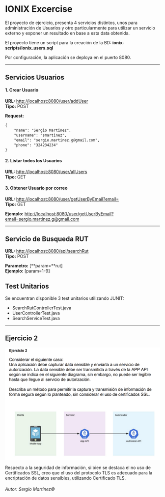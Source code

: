 # **IONIX Excercise**

El proyecto de ejercicio, presenta 4 servicios distintos, unos para administración de Usuarios y otro particularmente para utilizar un servicio externo y exponer un resultado en base a esta data obtenida.

El proyecto tiene un script para la creación de la BD: **ionix-scripts/ionix_users.sql**

Por configuración, la aplicación se deploya en el puerto 8080.

------------------------------------------------------------


## **Servicios Usuarios**


#### 1.	Crear Usuario

**URL:** <http://localhost:8080/user/addUser>  
**Tipo:** POST

**Request:**

	{
		"name": "Sergio Martinez",
		"username": "smartinez",
		"email": "sergio.martinez.g@gmail.com",
		"phone": "324234234"
	}

#### 2.	Listar todos los Usuarios

**URL:** <http://localhost:8080/user/allUsers>  
**Tipo:** GET

#### 3.	Obtener Usuario por correo

**URL:** <http://localhost:8080/user/getUserByEmail?email=>  
**Tipo:** GET

**Ejemplo:** <http://localhost:8080/user/getUserByEmail?email=sergio.martinez.g@gmail.com>


------------------------------------------------------------

## **Servicio de Busqueda RUT**

**URL:** <http://localhost:8080/api/searchRut>  
**Tipo:** POST

**Parametro:** [**param=**rut]  
**Ejemplo:** [param=1-9]



## Test Unitarios
Se encuentran disponible 3 test unitarios utilizando JUNIT:

*   SearchRutControllerTest.java
*   UserControllerTest.java
*	SearchServiceTest.java
  
  

------------------------------------------------------------

## Ejercicio 2

![Captura](ejercicio2.png "Ejercicio 2") 

Respecto a la seguridad de información, si bien se destaca el no uso de Certificados SSL, creo que el uso del protocolo TLS es adecuado para la encriptación de datos sensibles, utilizando Certificado TLS. 

###### Autor: Sergio Martínez&copy; 
	